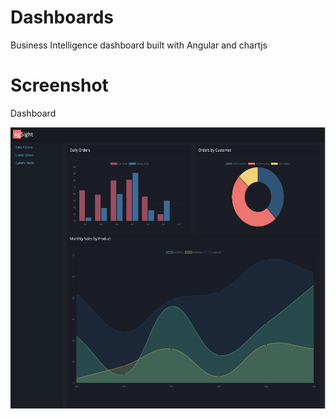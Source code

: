 # Dashboards
Business Intelligence dashboard built with Angular and chartjs

# Screenshot

Dashboard

<img src="https://github.com/HauwaAguillard/ng-sight/blob/main/dashboard.png" width="600" height="450">
